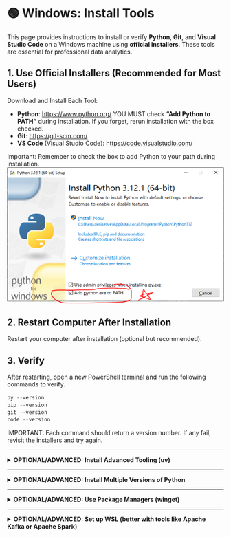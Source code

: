 # 🟢 Windows: Install Tools

This page provides instructions to install or verify **Python**, **Git**, and **Visual Studio Code** on a Windows machine using **official installers**.
These tools are essential for professional data analytics.

## 1. Use Official Installers (Recommended for Most Users)

Download and Install Each Tool:

- **Python**: <https://www.python.org/> YOU MUST check **“Add Python to PATH”** during installation. If you forget, rerun installation with the box checked.
- **Git**: <https://git-scm.com/>
- **VS Code** (Visual Studio Code): <https://code.visualstudio.com/>

Important: Remember to check the box to add Python to your path during installation.
![Important: Add Python to Path](images/windows_add_python_to_path.png)

## 2. Restart Computer After Installation

Restart your computer after installation (optional but recommended).

## 3. Verify

After restarting, open a new PowerShell terminal and run the following commands to verify.

```powershell
py --version
pip --version
git --version
code --version
```

IMPORTANT: Each command should return a version number.
If any fail, revisit the installers and try again.

---

<details>
<summary><strong>OPTIONAL/ADVANCED: Install Advanced Tooling (uv)</code></strong></summary>

These tools are modern, high-performance alternatives to traditional Python tools:

- `uv` replaces `pip` and `venv` with a much faster dependency and environment manager.
- `ruff` replaces `flake8`, `black`, and more with a single ultra-fast linter and formatter.

Install uv globally (once per machine):

```powershell
powershell -c "irm https://astral.sh/uv/install.ps1 | iex"
```

Verify installation:

```powershell
uv --version
```

NOTE: These are **not required** for most users.
You'll need `uv` to try the advanced option in the project initialization workflow.
Install `ruff` with each project (later).

</details>

---

<details>
<summary><strong>OPTIONAL/ADVANCED: Install Multiple Versions of Python</strong></summary>

This is not typically needed.
Only do this if you need to run an older version of Python (e.g., for Kafka or Spark).

Use `winget` to install an alternate version:

```powershell
winget install --id Python.Python.3.11.11
```

Note: py --version and python --version and python3 --version may or may not work and may return different versions depending on which order they were installed, system path settings, and more.

We can specify the desired Python version when creating a project virtual environment in the next workflow.

</details>

---

<details>
<summary><strong>OPTIONAL/ADVANCED: Use Package Managers (winget)</strong></summary>

You can also install core tools with `winget`. Open a PowerShell terminal and run the following commands:

```powershell
winget install --id Python.Python.3
winget install --id Git.Git
winget install --id Microsoft.VisualStudioCode
```

Restart your machine and verify installations using the commands shown earlier.

</details>

---

<details>
<summary><strong>OPTIONAL/ADVANCED: Set up WSL (better with tools like Apache Kafka or Apache Spark)</strong></summary>

This section is **required** only if you're using advanced tools like **Apache Kafka** or **Apache Spark**, which may not run reliably on base Windows.
For these tools, use **WSL** (Windows Subsystem for Linux 2) with **Ubuntu**.

You only need to do this setup once. After that, you’ll use WSL for all Kafka/Spark projects.

### Advanced WSL Step 1. Enable WSL and Install Ubuntu Operating System

In an **elevated PowerShell** terminal (right-click / Run as Administrator), run:

```powershell
wsl --install
```

Restart your machine if prompted.


<details> <summary> WSL Trouble? (Expand if needed)</summary>

<hr>

> If wsl does not install, try installing with:

```powershell
wsl --install -d Ubuntu
```

> **Restart** when prompted.

> If you get **virtualization errors**, you may need to reboot and enable virtualization in your BIOS/UEFI.
> On most PCs this is Intel VT-x or AMD-V.
> Look for "Virtualization Technology" and turn it ON.
> Work with your favorite AI assistant for additional help.
> After enabling, **restart** Windows and try again.

<hr>
</details>

### Advanced WSL Step 2. Launch Ubuntu

After reboot, open **Ubuntu** from the Start Menu.

The first time you launch it:

- It will complete installation.
- You'll be asked to create a **username** and **password**.
- This is separate from your Windows account.
- **IMPORTANT: Remember your username and password**.  You can always recreate your WSL, but it helps to be able to return to your WSL installation after some time has passed.


### Advanced WSL Step 3. Update Ubuntu

Run the following commands inside your Ubuntu terminal:

```bash
sudo apt update && sudo apt upgrade -y
```

### Celebrate: Your Advanced WSL Setup is Complete!

You now have:

- A full Linux environment (Ubuntu) inside Windows.

**Use WSL for Apache Kafka/Spark.**
You can still use normal Windows for VS Code, repos, Python, and Python virtual environments.
Just remember to move to WSL when needed, e.g. to run advanced services like Apache Kafka or Apache Spark.

</details>

